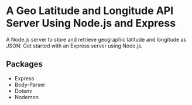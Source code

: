 # A Geo Latitude and Longitude API Server Using Node.js and Express

A Node.js server to store and retrieve geographic latitude and longitude as JSON: Get started with an Express server using Node.js.

## Packages

- Express
- Body-Parser
- Dotenv
- Nodemon

